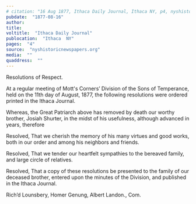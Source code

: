 ```yaml
---
# citation: "16 Aug 1877, Ithaca Daily Journal, Ithaca NY, p4, nyshistoricnewspapers.org."
pubdate:  "1877-08-16"
author: 
title: 
voltitle:  "Ithaca Daily Journal"
publocation:  "Ithaca  NY"
pages:  "4"
source:  "nyshistoricnewspapers.org"
media:  ""
quaddress:  ""
---
```


Resolutions of Respect. 

At a regular meeting of Mott's Corners’ Division of the Sons of Temperance, held on the 11th day of August, 1877, the following resolutions were ordered printed in the Ithaca Journal. 

Whereas, the Great Patriarch above has removed by death our worthy brother, Josiah Shurter, in the midst of his usefulness, although advanced in years, therefore 

Resolved, That we cherish the memory of his many virtues and good works, both in our order and among his neighbors and friends. 

Resolved, That we tender our heartfelt sympathies to the bereaved family, and large circle of relatives. 

Resolved, That a copy of these resolutions be presented to the family of our deceased brother, entered upon the minutes of the Division, and published in the Ithaca Journal. 

Rich’d Lounsbery, Homer Genung, Albert Landon., Com.

